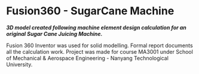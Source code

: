 # Fusion360 - SugarCane Machine


___3D model created following machine element design calculation for an original Sugar Cane Juicing Machine.___

Fusion 360 Inventor was used for solid modelling. Formal report documents all the calculation work.
Project was made for course MA3001 under School of Mechanical &amp; Aerospace Engineering - Nanyang Technological University.
